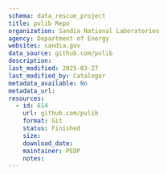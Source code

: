 ```yaml
---
schema: data_rescue_project 
title: pvlib Repo
organization: Sandia National Laboratories
agency: Department of Energy
websites: sandia.gov
data_source: github.com/pvlib
description: 
last_modified: 2025-03-27
last_modified_by: Cataloger
metadata_available: No
metadata_url: 
resources:
  - id: 614
    url: github.com/pvlib
    format: Git
    status: Finished
    size: 
    download_date: 
    maintainer: PEDP
    notes: 
---
```

